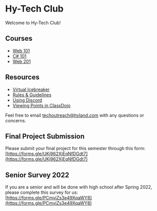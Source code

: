 # Hy-Tech Club
Welcome to Hy-Tech Club!

## Courses
- [Web 101](/web-101)
- [C# 101](/cs-101)
- [Web 201](/web-201)

## Resources
- [Virtual Icebreaker](/VirtualIcebreaker)
- [Rules & Guidelines](/RulesAndGuidelines)
- [Using Discord](/DiscordUse)
- [Viewing Points in ClassDojo](/ClassDojoPoints)

Feel free to email [techoutreach@hyland.com](mailto:techoutreach@hyland.com) with any questions or concerns.

## Final Project Submission
Please submit your final project for this semester through this form: [https://forms.gle/UKj962XjEqNfDGdt7](https://forms.gle/UKj962XjEqNfDGdt7)

## Senior Survey 2022
If you are a senior and will be done with high school after Spring 2022, please complete this survey for us: [https://forms.gle/PCmviZs3e49XqaWY8](https://forms.gle/PCmviZs3e49XqaWY8)